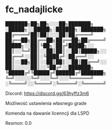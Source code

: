 # fc_nadajlicke

███████╗██╗██╗░░░██╗███████╗  ░█████╗░░█████╗░██████╗░███████╗
██╔════╝██║██║░░░██║██╔════╝  ██╔══██╗██╔══██╗██╔══██╗██╔════╝
█████╗░░██║╚██╗░██╔╝█████╗░░  ██║░░╚═╝██║░░██║██║░░██║█████╗░░
██╔══╝░░██║░╚████╔╝░██╔══╝░░  ██║░░██╗██║░░██║██║░░██║██╔══╝░░
██║░░░░░██║░░╚██╔╝░░███████╗  ╚█████╔╝╚█████╔╝██████╔╝███████╗
╚═╝░░░░░╚═╝░░░╚═╝░░░╚══════╝  ░╚════╝░░╚════╝░╚═════╝░╚══════╝

Discord: https://discord.gg/63hyffz3m6

Możliwość ustawienia własnego grade

Komenda na dawanie licenncji dla LSPD

Resmon: 0.0

